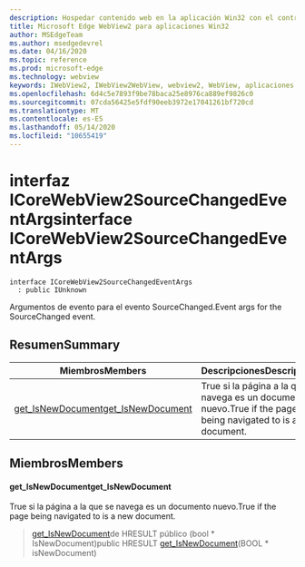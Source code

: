 ```yaml
---
description: Hospedar contenido web en la aplicación Win32 con el control Microsoft Edge WebView2
title: Microsoft Edge WebView2 para aplicaciones Win32
author: MSEdgeTeam
ms.author: msedgedevrel
ms.date: 04/16/2020
ms.topic: reference
ms.prod: microsoft-edge
ms.technology: webview
keywords: IWebView2, IWebView2WebView, webview2, WebView, aplicaciones Win32, Win32, Edge, ICoreWebView2, ICoreWebView2Controller, control de explorador, HTML Edge
ms.openlocfilehash: 6d4c5e7893f9be78baca25e8976ca889ef9826c0
ms.sourcegitcommit: 07cda56425e5fdf90eeb3972e17041261bf720cd
ms.translationtype: MT
ms.contentlocale: es-ES
ms.lasthandoff: 05/14/2020
ms.locfileid: "10655419"
---
```

# <span data-ttu-id="810d0-104">interfaz ICoreWebView2SourceChangedEventArgs</span><span class="sxs-lookup"><span data-stu-id="810d0-104">interface ICoreWebView2SourceChangedEventArgs</span></span> 

```
interface ICoreWebView2SourceChangedEventArgs
  : public IUnknown
```

<span data-ttu-id="810d0-105">Argumentos de evento para el evento SourceChanged.</span><span class="sxs-lookup"><span data-stu-id="810d0-105">Event args for the SourceChanged event.</span></span>

## <span data-ttu-id="810d0-106">Resumen</span><span class="sxs-lookup"><span data-stu-id="810d0-106">Summary</span></span>

 <span data-ttu-id="810d0-107">Miembros</span><span class="sxs-lookup"><span data-stu-id="810d0-107">Members</span></span>                        | <span data-ttu-id="810d0-108">Descripciones</span><span class="sxs-lookup"><span data-stu-id="810d0-108">Descriptions</span></span>
--------------------------------|---------------------------------------------
[<span data-ttu-id="810d0-109">get_IsNewDocument</span><span class="sxs-lookup"><span data-stu-id="810d0-109">get_IsNewDocument</span></span>](#get_isnewdocument) | <span data-ttu-id="810d0-110">True si la página a la que se navega es un documento nuevo.</span><span class="sxs-lookup"><span data-stu-id="810d0-110">True if the page being navigated to is a new document.</span></span>

## <span data-ttu-id="810d0-111">Miembros</span><span class="sxs-lookup"><span data-stu-id="810d0-111">Members</span></span>

#### <span data-ttu-id="810d0-112">get_IsNewDocument</span><span class="sxs-lookup"><span data-stu-id="810d0-112">get_IsNewDocument</span></span> 

<span data-ttu-id="810d0-113">True si la página a la que se navega es un documento nuevo.</span><span class="sxs-lookup"><span data-stu-id="810d0-113">True if the page being navigated to is a new document.</span></span>

> <span data-ttu-id="810d0-114">[get_IsNewDocument](#get_isnewdocument)de HRESULT público (bool \* IsNewDocument)</span><span class="sxs-lookup"><span data-stu-id="810d0-114">public HRESULT [get_IsNewDocument](#get_isnewdocument)(BOOL \* isNewDocument)</span></span>


